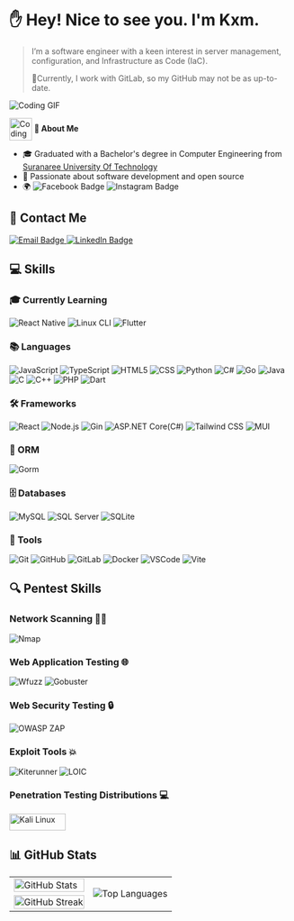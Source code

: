 # :raised_hand: Hey! Nice to see you. I'm Kxm.
> I’m a software engineer with a keen interest in server management, configuration, and Infrastructure as Code (IaC).
>
> 🥷Currently, I work with GitLab, so my GitHub may not be as up-to-date.
> 
![Coding GIF](https://media.giphy.com/media/jTNG3RF6EwbkpD4LZx/giphy.gif)

<p>
  <img src="https://media.giphy.com/media/iY8CRBdQXODJSCERIr/giphy.gif" alt="Coding GIF" width="40" height="40" style="vertical-align: middle;"/>
  <strong>🌟 About Me</strong>
</p>

- 🎓 Graduated with a Bachelor's degree in Computer Engineering from [Suranaree University Of Technology](https://www.sut.ac.th/)
- 🚀 Passionate about software development and open source
- 🌍 <span>
  <img src="https://img.shields.io/badge/-Facebook-blue?style=flat-square&logo=facebook&logoColor=white&link=https://www.facebook.com/profile.php?id=100009374632098" alt="Facebook Badge">
  <img src="https://img.shields.io/badge/-Instagram-red?style=flat-square&logo=instagram&logoColor=white&link=https://www.instagram.com/tpkxmm._/" alt="Instagram Badge">
</span>

## 📧 Contact Me
<a href="mailto:taweechaipoedee8@gmail.com" target="_blank">
  <img src="https://img.shields.io/badge/-taweechaipoedee8@gmail.com-red?style=flat-square&logo=gmail&logoColor=white" alt="Email Badge">
</a>
<a href="https://www.linkedin.com/in/taweechai-poedee-a821842b3/" target="_blank">
  <img src="https://img.shields.io/badge/-Taweechai_Poedee-blue?style=flat-square&logo=Linkedin&logoColor=white" alt="LinkedIn Badge">
</a>

## 💻 Skills
### 🎓 Currently Learning
![React Native](https://img.shields.io/badge/React%20Native-Currently%20Learning-brightgreen?style=for-the-badge&logo=react)
![Linux CLI](https://img.shields.io/badge/Linux%20CLI-Currently%20Learning-blue?style=for-the-badge&logo=linux)
![Flutter](https://img.shields.io/badge/Flutter-Currently%20Learning-blue?style=for-the-badge&logo=flutter)

### **📚 Languages**
![JavaScript](https://img.shields.io/badge/JavaScript--yellow?style=for-the-badge&logo=javascript)
![TypeScript](https://img.shields.io/badge/TypeScript--blue?style=for-the-badge&logo=typescript)
![HTML5](https://img.shields.io/badge/HTML5--orange?style=for-the-badge&logo=html5)
![CSS](https://img.shields.io/badge/CSS--blue?style=for-the-badge&logo=css3)
![Python](https://img.shields.io/badge/Python--blue?style=for-the-badge&logo=python)
![C#](https://img.shields.io/badge/C%23--%23239120?style=for-the-badge&logo=csharp&logoColor=white)
![Go](https://img.shields.io/badge/Go--lightgrey?style=for-the-badge&logo=go)
![Java](https://img.shields.io/badge/Java--red?style=for-the-badge&logo=java)
![C](https://img.shields.io/badge/C--darkgrey?style=for-the-badge&logo=c)
![C++](https://img.shields.io/badge/C%2B%2B--green?style=for-the-badge&logo=cplusplus)
![PHP](https://img.shields.io/badge/PHP--blueviolet?style=for-the-badge&logo=php)
![Dart](https://img.shields.io/badge/Dart--blue?style=for-the-badge&logo=dart)

### **🛠️ Frameworks**
![React](https://img.shields.io/badge/React--blue?style=for-the-badge&logo=react)
![Node.js](https://img.shields.io/badge/Node.js--yellowgreen?style=for-the-badge&logo=node.js)
![Gin](https://img.shields.io/badge/Gin--blue?style=for-the-badge&logo=go)
![ASP.NET Core(C#)](https://img.shields.io/badge/.NET%20Core--green?style=for-the-badge&logo=dotnet)
![Tailwind CSS](https://img.shields.io/badge/Tailwind%20CSS--blue?style=for-the-badge&logo=tailwindcss)
![MUI](https://img.shields.io/badge/MUI--lightblue?style=for-the-badge&logo=mui)

### **🔗 ORM**
![Gorm](https://img.shields.io/badge/Gorm--blue?style=for-the-badge&logo=go)

### **🗄️ Databases**
![MySQL](https://img.shields.io/badge/MySQL--blue?style=for-the-badge&logo=mysql)
![SQL Server](https://img.shields.io/badge/SQL%20Server--green?style=for-the-badge&logo=microsoftsqlserver)
![SQLite](https://img.shields.io/badge/SQLite--yellowgreen?style=for-the-badge&logo=sqlite)

### **🔧 Tools**
![Git](https://img.shields.io/badge/Git--red?style=for-the-badge&logo=git)
![GitHub](https://img.shields.io/badge/GitHub--black?style=for-the-badge&logo=github)
![GitLab](https://img.shields.io/badge/GitLab--orange?style=for-the-badge&logo=gitlab)
![Docker](https://img.shields.io/badge/Docker--blue?style=for-the-badge&logo=docker)
![VSCode](https://img.shields.io/badge/VS%20Code--blue?style=for-the-badge&logo=visualstudiocode)
![Vite](https://img.shields.io/badge/Vite--lightblue?style=for-the-badge&logo=vite)

## 🔍 Pentest Skills

### **Network Scanning** 🕵️‍♂️
![Nmap](https://img.shields.io/badge/Nmap--blue?style=for-the-badge&logo=https://www.cellstream.com/wp-content/uploads/2014/07/nmap.png)

### **Web Application Testing** 🌐
  ![Wfuzz](https://img.shields.io/badge/Wfuzz--darkblue?style=for-the-badge&logo=Wfuzz)
  ![Gobuster](https://img.shields.io/badge/Gobuster--lightgrey?style=for-the-badge&logo=gobuster)

### **Web Security Testing** 🔒
  ![OWASP ZAP](https://img.shields.io/badge/OWASP%20ZAP--blue?style=for-the-badge&logo=zap)

### **Exploit Tools** 💥
  ![Kiterunner](https://img.shields.io/badge/Kiterunner--yellow?style=for-the-badge&logo=kiterrunner)
  ![LOIC](https://img.shields.io/badge/LOIC--black?style=for-the-badge&logo=loic)
  
### **Penetration Testing Distributions** 💻
  <img src="https://www.kali.org/images/kali-logo.svg" alt="Kali Linux" width="100" height="30" />

## 📊 GitHub Stats
<table>
  <tr>
    <td>
<img src="https://github-readme-stats.vercel.app/api?username=Taweechaikxmm&show_icons=true&theme=radical&bg_color=000000" alt="GitHub Stats" width="100%"/>
    </td>
    <td rowspan="2">
    <img src="https://github-readme-stats.vercel.app/api/top-langs/?username=Taweechaikxmm&layout=donut-vertical&bg_color=000000&text_color=FFFFFF" alt="Top Languages" />
    </td>
  </tr>
  <tr>
    <td>
      <img src="https://github-readme-streak-stats.herokuapp.com/?user=Taweechaikxmm&theme=radical" alt="GitHub Streak" width="100%"/>
    </td>
  </tr>
</table>

